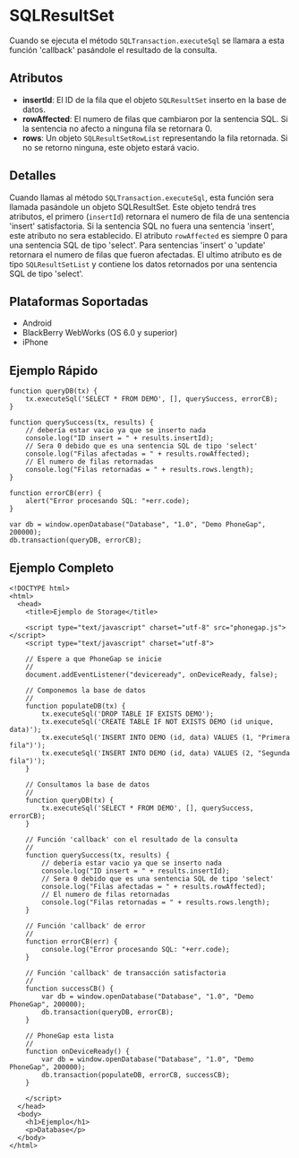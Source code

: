 SQLResultSet
=======

Cuando se ejecuta el método `SQLTransaction.executeSql` se llamara a esta función 'callback' pasándole el resultado de la consulta.

Atributos
---------

- __insertId__: El ID de la fila que el objeto `SQLResultSet` inserto en la base de datos.
- __rowAffected__: El numero de filas que cambiaron por la sentencia SQL.  Si la sentencia no afecto a ninguna fila se retornara 0. 
- __rows__: Un objeto `SQLResultSetRowList` representando la fila retornada. Si no se retorno ninguna, este objeto estará vacio.

Detalles
--------

Cuando llamas al método `SQLTransaction.executeSql`, esta función sera llamada pasándole un objeto SQLResultSet. Este objeto tendrá tres atributos, el primero  (`insertId`) retornara el numero de fila de una sentencia 'insert' satisfactoria. Si la sentencia SQL no fuera una sentencia 'insert', este atributo no sera establecido. El atributo `rowAffected` es siempre 0 para una sentencia SQL de tipo 'select'.  Para sentencias 'insert' o 'update' retornara el numero de filas que fueron afectadas.  El ultimo atributo es de tipo `SQLResultSetList` y contiene los datos retornados por una sentencia SQL de tipo 'select'.

Plataformas Soportadas
----------------------

- Android
- BlackBerry WebWorks (OS 6.0 y superior)
- iPhone

Ejemplo Rápido
--------------

	function queryDB(tx) {
		tx.executeSql('SELECT * FROM DEMO', [], querySuccess, errorCB);
	}

	function querySuccess(tx, results) {
		// debería estar vacio ya que se inserto nada
		console.log("ID insert = " + results.insertId);
		// Sera 0 debido que es una sentencia SQL de tipo 'select'
		console.log("Filas afectadas = " + results.rowAffected);
		// El numero de filas retornadas
		console.log("Filas retornadas = " + results.rows.length);
	}
	
	function errorCB(err) {
		alert("Error procesando SQL: "+err.code);
	}
	
	var db = window.openDatabase("Database", "1.0", "Demo PhoneGap", 200000);
	db.transaction(queryDB, errorCB);

Ejemplo Completo
----------------

    <!DOCTYPE html>
    <html>
      <head>
        <title>Ejemplo de Storage</title>

        <script type="text/javascript" charset="utf-8" src="phonegap.js"></script>
        <script type="text/javascript" charset="utf-8">

        // Espere a que PhoneGap se inicie
        //
        document.addEventListener("deviceready", onDeviceReady, false);

		// Componemos la base de datos
		//
		function populateDB(tx) {
			tx.executeSql('DROP TABLE IF EXISTS DEMO');
			tx.executeSql('CREATE TABLE IF NOT EXISTS DEMO (id unique, data)');
			tx.executeSql('INSERT INTO DEMO (id, data) VALUES (1, "Primera fila")');
			tx.executeSql('INSERT INTO DEMO (id, data) VALUES (2, "Segunda fila")');
		}

		// Consultamos la base de datos
		//
		function queryDB(tx) {
			tx.executeSql('SELECT * FROM DEMO', [], querySuccess, errorCB);
		}

		// Función 'callback' con el resultado de la consulta
		//
		function querySuccess(tx, results) {
			// debería estar vacio ya que se inserto nada
			console.log("ID insert = " + results.insertId);
			// Sera 0 debido que es una sentencia SQL de tipo 'select'
			console.log("Filas afectadas = " + results.rowAffected);
			// El numero de filas retornadas
			console.log("Filas retornadas = " + results.rows.length);
		}

		// Función 'callback' de error
		//
		function errorCB(err) {
			console.log("Error procesando SQL: "+err.code);
		}

		// Función 'callback' de transacción satisfactoria
		//
		function successCB() {
			var db = window.openDatabase("Database", "1.0", "Demo PhoneGap", 200000);
			db.transaction(queryDB, errorCB);
		}

		// PhoneGap esta lista
		//
		function onDeviceReady() {
			var db = window.openDatabase("Database", "1.0", "Demo PhoneGap", 200000);
			db.transaction(populateDB, errorCB, successCB);
		}
	
        </script>
      </head>
      <body>
        <h1>Ejemplo</h1>
        <p>Database</p>
      </body>
    </html>
